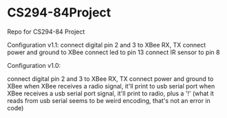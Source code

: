 CS294-84Project
===============

Repo for CS294-84 Project

Configuration v1.1:
connect digital pin 2 and 3 to XBee RX, TX
connect power and ground to XBee
connect led to pin 13
connect IR sensor to pin 8

Configuration v1.0:

connect digital pin 2 and 3 to XBee RX, TX
connect power and ground to XBee
when XBee receives a radio signal, it'll print to usb serial port
when XBee receives a usb serial port signal, it'll print to radio, plus a '!'
(what it reads from usb serial seems to be weird encoding, that's not an error in code)
